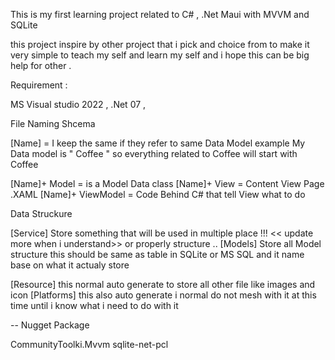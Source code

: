 ﻿This is my first learning project related to C# , .Net Maui with MVVM and SQLite 

this project inspire by other project that i pick and choice from to make it very simple to teach my self and learn my self and i hope this can be big help for other .

Requirement :

MS Visual studio 2022 , .Net 07 ,


File Naming Shcema 


[Name] = I keep the same if they refer to same Data Model example My Data model is " Coffee " so everything related to Coffee will start with Coffee

[Name]+ Model = is a Model Data class
[Name]+ View = Content View Page .XAML
[Name]+ ViewModel = Code Behind C# that tell View what to do


Data Struckure 

[Service] Store something that will be used in multiple place !!! << update more when i understand>> or properly structure ..
[Models] Store all Model structure this should be same as table in SQLite or MS SQL and it name base on what it actualy store



[Resource] this normal auto generate to store all other file like images and icon
[Platforms] this also auto generate i normal do not mesh with it at this time until i know what i need to do with it


-- Nugget Package 

CommunityToolki.Mvvm
sqlite-net-pcl 

